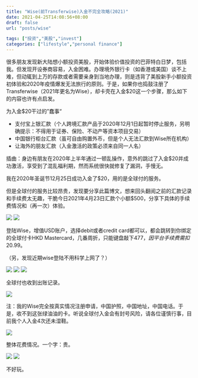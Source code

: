 ```yaml
---
title: "Wise(前Transferwise)入金不完全攻略(2021)"
date: 2021-04-25T14:08:56+08:00
draft: false
url: "posts/wise"

tags: ["投资","美股","invest"]
categories: ["lifestyle","personal finance"]
---
```



很多朋友发现新大陆想小额投资美股，开始体验价值投资的巴菲特白日梦，包括我。但发现开设券商容易，入金困难。办理境外银行卡（如香港或美国）谈不上难，但动辄到上万的存款或者需要亲身到当地办理，则是违背了美股新手小额投资初体验和2020年疫情爆发无法旅行的原则。于是，如果你也捣鼓注册了Transferwise（2021年更名为Wise），却卡壳在入金$20这一个步骤，那么如下的内容也许有点启发。

为入金$20干过的”蠢事“

- 支付宝上银汇款（个人跨境汇款产品于2020年12月1日起暂时停止服务，另明确提示：不得用于证券、保险、不动产等资本项目交易）
- 中国银行柜台汇款（虽可自由购置外币，但是个人无法汇款到Wise所在机构）
- 让海外的朋友汇款（入金激活的政策必须来自同一人名）

插曲：身边有朋友在2020年上半年通过一顿乱操作，意外的跳过了入金$20并成功激活，享受到了混乱福利期，然而系统很快就修复了漏洞，手慢无。

我在2020年圣诞节12月25日成功入金了$20，用的是全球付的服务。

但是全球付的服务比较昂贵，发现要分享此篇博文，想来回头翻阅之前的汇款记录和手续费太无趣，干脆今日2021年4月23日汇款个小额$500，分享下具体的手续费情况和（再一次）体验。

![](/img/gcash1.png)
![](/img/gcash2.png)


登陆Wise，增值USD账户，选择debit或者credit card都可以，都会跳转到你绑定的全球付卡HKD Mastercard，几番周折，只能键盘敲下$477，因平台手续费需扣$20.99。

（另，发现近期wise登陆不用科学上网了？）

![](/img/wise1.png)
![](/img/wise2.png)
![](/img/wise3.png)


全球付也收到出账记录。

![](/img/gcash3.png)


注：我的Wise完全按真实情况注册申请，中国护照，中国地址，中国电话。于是，收不到这张绿油油的卡。听说全球付入金会有封号风险，请各位谨慎行事，目前我个人入金4次还未湿鞋。

![](/img/wise4.png)


整体花费情况。一个字：贵。

![](/img/exchangerate.png)
![](/img/banktable.png)


不好玩。

